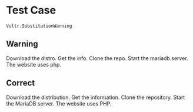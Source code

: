 # Test Case

    Vultr.SubstitutionWarning

## Warning

Download the distro.
Get the info.
Clone the repo.
Start the mariadb server.
The website uses php.
## Correct

Download the distribution.
Get the information.
Clone the repository.
Start the MariaDB server.
The website uses PHP.
